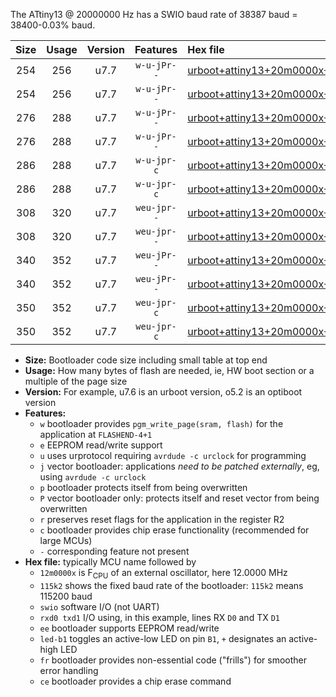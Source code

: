 The ATtiny13 @ 20000000 Hz has a SWIO baud rate of 38387 baud = 38400-0.03% baud.

|Size|Usage|Version|Features|Hex file|
|:-:|:-:|:-:|:-:|:--|
|254|256|u7.7|`w-u-jPr--`|[urboot+attiny13+20m0000x+++38k4_swio_rxb0_txb1_led+b2.hex](https://raw.githubusercontent.com/stefanrueger/urboot.hex/main/cores/microcore/attiny13/external_oscillator/fcpu+20m0000_Hz/br+++38k4_bps/urboot+attiny13+20m0000x+++38k4_swio_rxb0_txb1_led+b2.hex)|
|254|256|u7.7|`w-u-jPr--`|[urboot+attiny13+20m0000x+++38k4_swio_rxb1_txb0_led+b2.hex](https://raw.githubusercontent.com/stefanrueger/urboot.hex/main/cores/microcore/attiny13/external_oscillator/fcpu+20m0000_Hz/br+++38k4_bps/urboot+attiny13+20m0000x+++38k4_swio_rxb1_txb0_led+b2.hex)|
|276|288|u7.7|`w-u-jPr--`|[urboot+attiny13+20m0000x+++38k4_swio_rxb0_txb1_led+b2_fr.hex](https://raw.githubusercontent.com/stefanrueger/urboot.hex/main/cores/microcore/attiny13/external_oscillator/fcpu+20m0000_Hz/br+++38k4_bps/urboot+attiny13+20m0000x+++38k4_swio_rxb0_txb1_led+b2_fr.hex)|
|276|288|u7.7|`w-u-jPr--`|[urboot+attiny13+20m0000x+++38k4_swio_rxb1_txb0_led+b2_fr.hex](https://raw.githubusercontent.com/stefanrueger/urboot.hex/main/cores/microcore/attiny13/external_oscillator/fcpu+20m0000_Hz/br+++38k4_bps/urboot+attiny13+20m0000x+++38k4_swio_rxb1_txb0_led+b2_fr.hex)|
|286|288|u7.7|`w-u-jpr-c`|[urboot+attiny13+20m0000x+++38k4_swio_rxb0_txb1_led+b2_fr_ce.hex](https://raw.githubusercontent.com/stefanrueger/urboot.hex/main/cores/microcore/attiny13/external_oscillator/fcpu+20m0000_Hz/br+++38k4_bps/urboot+attiny13+20m0000x+++38k4_swio_rxb0_txb1_led+b2_fr_ce.hex)|
|286|288|u7.7|`w-u-jpr-c`|[urboot+attiny13+20m0000x+++38k4_swio_rxb1_txb0_led+b2_fr_ce.hex](https://raw.githubusercontent.com/stefanrueger/urboot.hex/main/cores/microcore/attiny13/external_oscillator/fcpu+20m0000_Hz/br+++38k4_bps/urboot+attiny13+20m0000x+++38k4_swio_rxb1_txb0_led+b2_fr_ce.hex)|
|308|320|u7.7|`weu-jpr--`|[urboot+attiny13+20m0000x+++38k4_swio_rxb0_txb1_ee_led+b2.hex](https://raw.githubusercontent.com/stefanrueger/urboot.hex/main/cores/microcore/attiny13/external_oscillator/fcpu+20m0000_Hz/br+++38k4_bps/urboot+attiny13+20m0000x+++38k4_swio_rxb0_txb1_ee_led+b2.hex)|
|308|320|u7.7|`weu-jpr--`|[urboot+attiny13+20m0000x+++38k4_swio_rxb1_txb0_ee_led+b2.hex](https://raw.githubusercontent.com/stefanrueger/urboot.hex/main/cores/microcore/attiny13/external_oscillator/fcpu+20m0000_Hz/br+++38k4_bps/urboot+attiny13+20m0000x+++38k4_swio_rxb1_txb0_ee_led+b2.hex)|
|340|352|u7.7|`weu-jPr--`|[urboot+attiny13+20m0000x+++38k4_swio_rxb0_txb1_ee_led+b2_fr.hex](https://raw.githubusercontent.com/stefanrueger/urboot.hex/main/cores/microcore/attiny13/external_oscillator/fcpu+20m0000_Hz/br+++38k4_bps/urboot+attiny13+20m0000x+++38k4_swio_rxb0_txb1_ee_led+b2_fr.hex)|
|340|352|u7.7|`weu-jPr--`|[urboot+attiny13+20m0000x+++38k4_swio_rxb1_txb0_ee_led+b2_fr.hex](https://raw.githubusercontent.com/stefanrueger/urboot.hex/main/cores/microcore/attiny13/external_oscillator/fcpu+20m0000_Hz/br+++38k4_bps/urboot+attiny13+20m0000x+++38k4_swio_rxb1_txb0_ee_led+b2_fr.hex)|
|350|352|u7.7|`weu-jpr-c`|[urboot+attiny13+20m0000x+++38k4_swio_rxb0_txb1_ee_led+b2_fr_ce.hex](https://raw.githubusercontent.com/stefanrueger/urboot.hex/main/cores/microcore/attiny13/external_oscillator/fcpu+20m0000_Hz/br+++38k4_bps/urboot+attiny13+20m0000x+++38k4_swio_rxb0_txb1_ee_led+b2_fr_ce.hex)|
|350|352|u7.7|`weu-jpr-c`|[urboot+attiny13+20m0000x+++38k4_swio_rxb1_txb0_ee_led+b2_fr_ce.hex](https://raw.githubusercontent.com/stefanrueger/urboot.hex/main/cores/microcore/attiny13/external_oscillator/fcpu+20m0000_Hz/br+++38k4_bps/urboot+attiny13+20m0000x+++38k4_swio_rxb1_txb0_ee_led+b2_fr_ce.hex)|

- **Size:** Bootloader code size including small table at top end
- **Usage:** How many bytes of flash are needed, ie, HW boot section or a multiple of the page size
- **Version:** For example, u7.6 is an urboot version, o5.2 is an optiboot version
- **Features:**
  + `w` bootloader provides `pgm_write_page(sram, flash)` for the application at `FLASHEND-4+1`
  + `e` EEPROM read/write support
  + `u` uses urprotocol requiring `avrdude -c urclock` for programming
  + `j` vector bootloader: applications *need to be patched externally*, eg, using `avrdude -c urclock`
  + `p` bootloader protects itself from being overwritten
  + `P` vector bootloader only: protects itself and reset vector from being overwritten
  + `r` preserves reset flags for the application in the register R2
  + `c` bootloader provides chip erase functionality (recommended for large MCUs)
  + `-` corresponding feature not present
- **Hex file:** typically MCU name followed by
  + `12m0000x` is F<sub>CPU</sub> of an external oscillator, here 12.0000 MHz
  + `115k2` shows the fixed baud rate of the bootloader: `115k2` means 115200 baud
  + `swio` software I/O (not UART)
  + `rxd0 txd1` I/O using, in this example, lines RX `D0` and TX `D1`
  + `ee` bootloader supports EEPROM read/write
  + `led-b1` toggles an active-low LED on pin `B1`, `+` designates an active-high LED
  + `fr` bootloader provides non-essential code ("frills") for smoother error handling
  + `ce` bootloader provides a chip erase command
